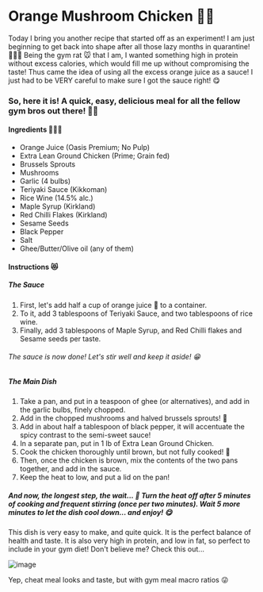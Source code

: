 # Orange Mushroom Chicken 🍊🍗
Today I bring you another recipe that started off as an experiment! I am just beginning to get back into shape after all those lazy months in quarantine!🏃🏽‍♂️ Being the gym rat 🐭 that I am, I wanted something high in protein without excess calories, which would fill me up without compromising the taste! 
Thus came the idea of using all the excess orange juice as a sauce! I just had to be VERY careful to make sure I got the sauce right! 😋
### So, here it is! A quick, easy, delicious meal for all the fellow gym bros out there! 💪🏾
#### Ingredients 👨🏾‍🍳
- Orange Juice (Oasis Premium; No Pulp)
- Extra Lean Ground Chicken (Prime; Grain fed)
- Brussels Sprouts 
- Mushrooms
- Garlic (4 bulbs)
- Teriyaki Sauce (Kikkoman)
- Rice Wine (14.5% alc.)
- Maple Syrup (Kirkland)
- Red Chilli Flakes (Kirkland)
- Sesame Seeds
- Black Pepper
- Salt
- Ghee/Butter/Olive oil (any of them)
#### Instructions 😻
##### The Sauce
1. First, let's add half a cup of orange juice 🍊 to a container. 
2. To it, add 3 tablespoons of Teriyaki Sauce, and two tablespoons of rice wine.
3. Finally, add 3 tablespoons of Maple Syrup, and Red Chilli flakes and Sesame seeds per taste.
###### The sauce is now done! Let's stir well and keep it aside! 😁
##### The Main Dish
1. Take a pan, and put in a teaspoon of ghee (or alternatives), and add in the garlic bulbs, finely chopped.
2. Add in the chopped mushrooms and halved brussels sprouts! 🍄
3. Add in about half a tablespoon of black pepper, it will accentuate the spicy contrast to the semi-sweet sauce!
4. In a separate pan, put in 1 lb of Extra Lean Ground Chicken. 
5. Cook the chicken thoroughly until brown, but not fully cooked! 🐓
6. Then, once the chicken is brown, mix the contents of the two pans together, and add in the sauce.
7. Keep the heat to low, and put a lid on the pan!
##### And now, the longest step, the wait... 🥺 Turn the heat off after 5 minutes of cooking and frequent stirring (once per two minutes). Wait 5 more minutes to let the dish cool down... and enjoy! 😋
This dish is very easy to make, and quite quick. It is the perfect balance of health and taste. It is also very high in protein, and low in fat, so perfect to include in your gym diet! Don't believe me? Check this out...

![image](https://user-images.githubusercontent.com/40362692/128799967-37227f3e-587e-433a-bb6d-657e8fe4ddcf.png)

Yep, cheat meal looks and taste, but with gym meal macro ratios 😜
